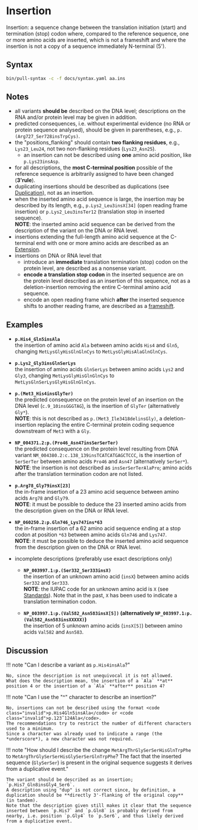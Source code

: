 # Insertion

<!-- ## Definition -->

Insertion: a sequence change between the translation initiation (start) and termination (stop) codon where, compared to the reference sequence, one or more amino acids are inserted, which is not a frameshift and where the insertion is not a copy of a sequence immediately N-terminal (5').

## Syntax

```sh exec="true"
bin/pull-syntax -c -f docs/syntax.yaml aa.ins
```

## Notes

- all variants **should be** described on the DNA level; descriptions on the RNA and/or protein level may be given in addition.
- predicted consequences, i.e. without experimental evidence (no RNA or protein sequence analysed), should be given in parentheses, e.g., `p.(Arg727_Ser728insTrpCys)`.
- the "positions_flanking" should contain **two flanking residues**, e.g., `Lys23_Leu24`, not two non-flanking residues (`Lys23_Asn25`).
    - an insertion can not be described using **one** amino acid position, like <code class="invalid">p.Lys23insAsp</code>.
- for all descriptions, the **most C-terminal position** possible of the reference sequence is arbitrarily assigned to have been changed (**3'rule**).
- duplicating insertions should be described as duplications (see [Duplication](../DNA/duplication.md)), not as an insertion.
- when the inserted amino acid sequence is large, the insertion may be described by its length, e.g., `p.Lys2_Leu3insX[34]` (open reading frame insertion) or `p.Lys2_Leu3insTer12` (translation stop in inserted sequence).<br>
  **NOTE**: the inserted amino acid sequence can be derived from the description of the variant on the DNA or RNA level.
- insertions extending the full-length amino acid sequence at the C-terminal end with one or more amino acids are described as an [Extension](extension.md).
- insertions on DNA or RNA level that
    - introduce an **immediate** translation termination (stop) codon on the protein level, are described as a nonsense variant.
    - **encode a translation stop codon** in the inserted sequence are on the protein level described as an insertion of this sequence, not as a deletion-insertion removing the entire C-terminal amino acid sequence.
    - encode an open reading frame which **after** the inserted sequence shifts to another reading frame, are described as a [frameshift](frameshift.md).

## Examples

- **`p.His4_Gln5insAla`**<br>
  the insertion of amino acid <code class="ins">Ala</code> between amino acids `His4` and `Gln5`, changing `MetLysGlyHisGlnGlnCys` to `MetLysGlyHis`<code class="ins">Ala</code>`GlnGlnCys`.

- **`p.Lys2_Gly3insGlnSerLys`**<br>
  the insertion of amino acids <code class="ins">GlnSerLys</code> between amino acids `Lys2` and `Gly3`, changing `MetLysGlyHisGlnGlnCys` to `MetLys`<code class="ins">GlnSerLys</code>`GlyHisGlnGlnCys`.

- **`p.(Met3_His4insGlyTer)`**<br>
  the predicted consequence on the protein level of an insertion on the DNA level (`c.9_10insGGGTAG`), is the insertion of `GlyTer` (alternatively `Gly*`).<br>
  **NOTE**: this is not described as `p.(Met3_Ile3418delinsGly)`, a deletion-insertion replacing the entire C-terminal protein coding sequence downstream of `Met3` with a `Gly`.

- **`NP_004371.2:p.(Pro46_Asn47insSerSerTer)`**<br>
  the predicted consequence on the protein level resulting from DNA variant `NM_004380.2:c.138_139insTCATCATGAGCTCCC`, is the insertion of `SerSerTer` between amino acids `Pro46` and `Asn47` (alternatively `SerSer*`).<br>
  **NOTE**: the insertion is not described as <code class="invalid">insSerSerTerAlaPro</code>; amino acids after the translation termination codon are not listed.

- **`p.Arg78_Gly79insX[23]`**<br>
  the in-frame insertion of a 23 amino acid sequence between amino acids `Arg78` and `Gly79`.<br>
  **NOTE**: it must be possible to deduce the 23 inserted amino acids from the description given on the DNA or RNA level.

- **`NP_060250.2:p.Gln746_Lys747ins*63`**<br>
  the in-frame insertion of a 62 amino acid sequence ending at a stop codon at position `*63` between amino acids `Gln746` and `Lys747`.<br>
  **NOTE**: it must be possible to deduce the inserted amino acid sequence from the description given on the DNA or RNA level.

- incomplete descriptions (preferably use exact descriptions only)
    - **`NP_003997.1:p.(Ser332_Ser333insX)`**<br>
      the insertion of an unknown amino acid (`insX`) between amino acids `Ser332` and `Ser333`.<br>
      **NOTE**: the IUPAC code for an unknown amino acid is `X` (see [Standards](../../background/standards.md)).
      Note that in the past, `X` has been used to indicate a translation termination codon.

    - **`NP_003997.1:p.(Val582_Asn583insX[5])` (alternatively `NP_003997.1:p.(Val582_Asn583insXXXXX)`)**<br>
      the insertion of 5 unknown amino acids (`insX[5]`) between amino acids `Val582` and `Asn583`.

## Discussion

!!! note "Can I describe a variant as <code class="invalid">p.His4insAla</code>?"

    No, since the description is not unequivocal it is not allowed.
    What does the description mean, the insertion of a `Ala` **at** position 4 or the insertion of a `Ala` **after** position 4?

!!! note "Can I use the "^" character to describe an insertion?"

    No, insertions can not be described using the format <code class="invalid">p.His4Gln5insAla</code> or <code class="invalid">p.123ˆ124Ala</code>.
    The recommendations try to restrict the number of different characters used to a minimum.
    Since a character was already used to indicate a range (the *underscore*), a new character was not required.

!!! note "How should I describe the change `MetArgThr`<code class="spot1">GlySerSer</code>`HisGlnTrpPhe` to `MetArgThr`<code class="spot1">GlySerSer</code>`His`<code class="ins">GlySerSer</code>`GlnTrpPhe`? The fact that the inserted sequence (<code class="ins">GlySerSer</code>) is present in the original sequence suggests it derives from a duplicative event."

    The variant should be described as an insertion; `p.His7_Gln8insGly4_Ser6`.
    A description using "dup" is not correct since, by definition, a duplication should be **directly 3'-flanking of the original copy** (in tandem).
    Note that the description given still makes it clear that the sequence inserted between `p.His7` and `p.Gln8` is probably derived from nearby, i.e. position `p.Gly4` to `p.Ser6`, and thus likely derived from a duplicative event.
